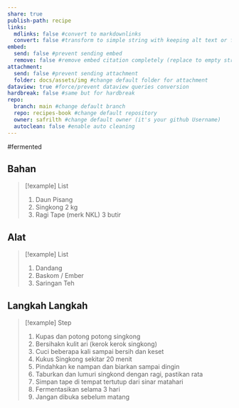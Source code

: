 ```yaml
---
share: true
publish-path: recipe
links:
  mdlinks: false #convert to markdownlinks 
  convert: false #transform to simple string with keeping alt text or file name/ title (it removes the  or []())
embed:
  send: false #prevent sending embed
  remove: false #remove embed citation completely (replace to empty string the ![[]] or ![]())
attachment: 
  send: false #prevent sending attachment
  folder: docs/assets/img #change default folder for attachment
dataview: true #force/prevent dataview queries conversion
hardbreak: false #same but for hardbreak
repo:
  branch: main #change default branch 
  repo: recipes-book #change default repository
  owner: safrilth #change default owner (it's your github Username)
  autoclean: false #enable auto cleaning
---
```

#fermented 
## Bahan

> [!example] List
> 1. Daun Pisang
> 2. Singkong 2 kg
> 3. Ragi Tape (merk NKL) 3 butir

## Alat

> [!example] List
> 1. Dandang
> 2. Baskom / Ember
> 3. Saringan Teh

## Langkah Langkah

> [!example] Step
> 1. Kupas dan potong potong singkong
> 2. Bersihakn kulit ari (kerok kerok singkong)
> 3. Cuci beberapa kali sampai bersih dan keset
> 4. Kukus Singkong sekitar 20 menit
> 5. Pindahkan ke nampan dan biarkan sampai dingin
> 6. Taburkan dan lumuri singkond dengan ragi, pastikan rata
> 7. Simpan tape di tempat tertutup dari sinar matahari
> 8. Fermentasikan selama 3 hari
> 9. Jangan dibuka sebelum matang


